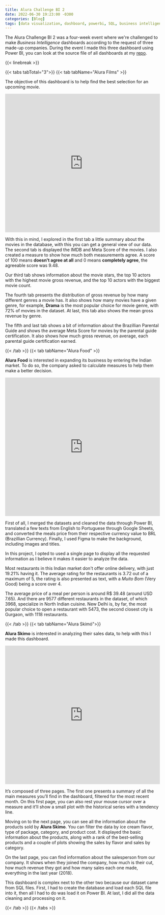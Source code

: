 ```yaml
---
title: Alura Challenge BI 2
date: 2022-06-30 19:23:00 -0300
categories: [Blog]
tags: [data visualization, dashboard, powerbi, SQL, business intelligence]
---
```


The Alura Challenge BI 2 was a four-week event where we're challenged to make _Business Intelligence_ dashboards according to the request of three made-up companies. During the event I made this three dashboard using Power BI, you can look at the source file of all dashboards at my [repo](https://github.com/devmedeiros/Alura-Challenge-BI-2).

{{< linebreak >}}

{{< tabs tabTotal="3">}}
{{< tab tabName="Alura Films" >}}

<p>The objective of this dashboard is to help find the best selection for an upcoming movie.</p>

<iframe title="Relatório Alura Films" width="100%" height="450" src="https://app.powerbi.com/view?r=eyJrIjoiZTllNjE2ZTQtNjdkMy00OGI4LTllNTAtM2RhNGE2YWU4YmZlIiwidCI6IjI2ZjA4NzIyLTFjOWUtNGVkZS1iN2VkLThhMmI3N2ZmM2Q5YyJ9&pageName=ReportSection11c983afd307f2fa2f9a" frameborder="0" allowFullScreen="true"></iframe>

<p>With this in mind, I explored in the first tab a little summary about the movies in the database, with this you can get a general view of our data. The second tab is displayed the IMDB and Meta Score of the movies. I also created a measure to show how much both measurements agree. A score of 100 means <strong>doesn't agree at all</strong> and 0 means <strong>completely agree</strong>, the agreeable score was 9.48.</p>
<p>Our third tab shows information about the movie stars, the top 10 actors with the highest movie gross revenue, and the top 10 actors with the biggest movie count.</p>
<p>The fourth tab presents the distribution of gross revenue by how many different genres a movie has. It also shows how many movies have a given genre, for example, <strong>Drama</strong> is the most popular choice for movie genre, with 72% of movies in the dataset. At last, this tab also shows the mean gross revenue by genre.</p>
<p>The fifth and last tab shows a bit of information about the Brazillian Parental Guide and shows the average Meta Score for movies by the parental guide certification. It also shows how much gross revenue, on average, each parental guide certification earned.</p>

{{< /tab >}}
{{< tab tabName="Alura Food" >}}

<p><strong>Alura Food</strong> is interested in expanding its business by entering the Indian market. To do so, the company asked to calculate measures to help them make a better decision.</p>

<iframe title="Relatório Alura Food" width="100%" height="450" src="https://app.powerbi.com/view?r=eyJrIjoiNGEzMTQzMGYtNzFhNC00YjcyLThiMDMtMGE2YTMzMDRhODFiIiwidCI6IjI2ZjA4NzIyLTFjOWUtNGVkZS1iN2VkLThhMmI3N2ZmM2Q5YyJ9&pageName=ReportSection" frameborder="0" allowFullScreen="true"></iframe>

<p>First of all, I merged the datasets and cleaned the data through Power BI, translated a few texts from English to Portuguese through Google Sheets, and converted the meals price from their respective currency value to BRL (Brazillian Currency). Finally, I used Figma to make the background, including images and titles.</p>
<p>In this project, I opted to used a single page to display all the requested information as I believe it makes it easier to analyze the data.</p>
<p>Most restaurants in this Indian market don't offer online delivery, with just 19.21% having it. The average rating for the restaurants is 3.72 out of a maximum of 5, the rating is also presented as text, with a <em>Muito Bom</em> (Very Good) being a score over 4.</p>
<p>The average price of a meal per person is around R$ 39.48 (around USD 7.65). And there are 9577 different restaurants in the dataset, of which 3968, specialize in North Indian cuisine. New Delhi is, by far, the most popular choice to open a restaurant with 5473, the second closest city is Gurgaon, with 1118 restaurants.</p>

{{< /tab >}}
{{< tab tabName="Alura Skimó">}}

<p><strong>Alura Skimo</strong> is interested in analyzing their sales data, to help with this I made this dashboard.</p>

<iframe title="Relatório Alura Skimo" width="100%" height="450" src="https://app.powerbi.com/view?r=eyJrIjoiNTllYjJmODItYzQxNC00ZmEzLTk5ZGMtZDgzNzY2NDM2ZGMxIiwidCI6IjI2ZjA4NzIyLTFjOWUtNGVkZS1iN2VkLThhMmI3N2ZmM2Q5YyJ9" frameborder="0" allowFullScreen="true"></iframe>

<p>It’s composed of three pages. The first one presents a summary of all the main measures you’ll find in the dashboard, filtered for the most recent month. On this first page, you can also rest your mouse cursor over a measure and it’ll show a small plot with the historical series with a tendency line.</p>
<p>Moving on to the next page, you can see all the information about the products sold by <strong>Alura Skimo</strong>. You can filter the data by ice cream flavor, type of package, category, and product cost. It displayed the basic information about the products, along with a rank of the best-selling products and a couple of plots showing the sales by flavor and sales by category.</p>
<p>On the last page, you can find information about the salesperson from our company. It shows when they joined the company, how much is their cut, how much revenue they got and how many sales each one made, everything in the last year (2018).</p>
<p>This dashboard is complex next to the other two because our dataset came from SQL files. First, I had to create the database and load each SQL file into it, then all I had to do was load it on Power BI. At last, I did all the data cleaning and processing on it.</p>

{{< /tab >}}
{{< /tabs >}}